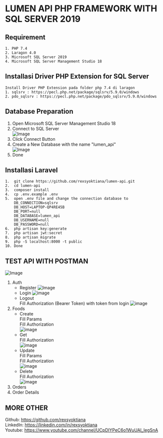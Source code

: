 # LUMEN API PHP FRAMEWORK WITH SQL SERVER 2019

## Requirement
    1. PHP 7.4
    2. Laragon 4.0
    3. Microsoft SQL Server 2019
    4. Microsoft SQL Server Management Studio 18
   
## Installasi Driver PHP Extension for SQL Server
    Install Driver PHP Extension pada folder php 7.4 di laragon
    1. sqlsrv : https://pecl.php.net/package/sqlsrv/5.9.0/windows
    2. pdo_sqlsrv : https://pecl.php.net/package/pdo_sqlsrv/5.9.0/windows

## Database Preparation
1.  Open Microsoft SQL Server Management Studio 18
2.  Connect to SQL Server <br>
![Image](https://drive.google.com/uc?export=view&id=1vCqy3qBQoVmD7x1jm1jQxsrRFjCh2Ibu)
3.  Click Connect Button
4.  Create a New Database with the name "lumen_api" <br>
![Image](https://drive.google.com/uc?export=view&id=1RyifEM3K2HafIWJAb7GQJ8QXVUB3HGMJ)
5.  Done

## Installasi Laravel
    1.  git clone https://github.com/rexsyoktiana/lumen-api.git
    2.  cd lumen-api
    3.  composer install
    4.  cp .env.example .env
    5.  open .env file and change the connection database to
        DB_CONNECTION=sqlsrv
        DB_HOST=LAPTOP-QP4RE45B
        DB_PORT=null
        DB_DATABASE=lumen_api
        DB_USERNAME=null
        DB_PASSWORD=null
    6.  php artisan key:generate
    7.  php artisan jwt:secret
    8.  php artisan migrate
    9.  php -S localhost:8000 -t public
    10. Done

## TEST API WITH POSTMAN
![Image](https://drive.google.com/uc?export=view&id=1X1fQfPG_1emKan0RyiKmFqmKkg-zm-wz)<br>
1. Auth
    - Register
        ![Image](https://drive.google.com/uc?export=view&id=1yQ9E1qyG0j7yKd-_HawXX53GGpRPKd0a)
    - Login
        ![image](https://drive.google.com/uc?export=view&id=1aAPOd3iOTh1fKQqek6Re12PYzBq70Irf)
    - Logout<br>
        Fill Authorization (Bearer Token) with token from login
        ![image](https://drive.google.com/uc?export=view&id=1X3sFwG3Ke7vre5oEBjkVpNXWP_q2AiCf)
2. Foods
    - Create<br>
        Fill Params<br>
        Fill Authorization<br>
        ![image](https://drive.google.com/uc?export?=view&id=1pgeQHsFS4Bd9ANTxScF515_nkSx2f3aR)
    - Get<br>
        Fill Authorization<br>
        ![image](https://drive.google.com/uc?export=view&id=1SO1FXtGii0Q9lEDa-C7qVfl-SGfkJ8hr)
    - Update<br>
        Fill Params<br>
        Fill Authorization<br>
        ![image](https://drive.google.com/uc?export=view&id=1R_jFnBV3p5hN2d_mjey_Do3eiXrsh6DM)
    - Delete<br>
        Fill Authorization<br>
        ![image](https://drive.google.com/uc?export=view&id=1Qusu806x_HRM4VBgoajNutqHTpWpKqLj)
3. Orders
4. Order Details

## MORE OTHER
Github: https://github.com/rexsyoktiana<br>
LinkedIn: https://linkedin.com/in/rexsyoktiana <br>
Youtube: https://www.youtube.com/channel/UCpDIYPeC6o1WuUAl_IegSnA
